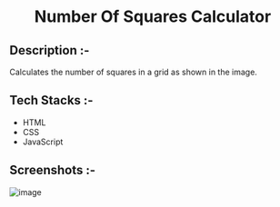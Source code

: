 # <p align="center">Number Of Squares Calculator</p>

## Description :-

Calculates the number of squares in a grid as shown in the image.

## Tech Stacks :-

- HTML
- CSS
- JavaScript

## Screenshots :-

![image](https://github.com/user-attachments/assets/78267cb8-7a32-4fcc-b52d-e985fbc932e9)